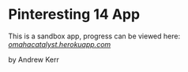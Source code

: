 # Pinteresting 14 App

This is a sandbox app, progress can be viewed here:
[*omahacatalyst.herokuapp.com*](http://omahacatalyst.herokuapp.com/)

by Andrew Kerr
